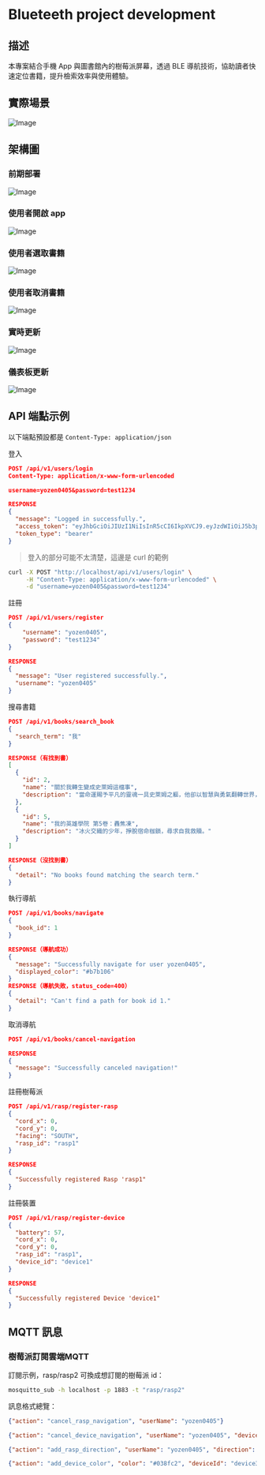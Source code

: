 # Blueteeth project development

## 描述

本專案結合手機 App 與圖書館內的樹莓派屏幕，透過 BLE 導航技術，協助讀者快速定位書籍，提升檢索效率與使用體驗。

## 實際場景

![Image](https://github.com/user-attachments/assets/7c4e54ff-cc5e-4f61-9699-a41fd9805952)

## 架構圖

### 前期部署

![Image](https://github.com/user-attachments/assets/0de63b8c-2181-4d22-ba46-371b9ee31f15)

### 使用者開啟 app

![Image](https://github.com/user-attachments/assets/df3c50a8-02e4-46e1-af1a-66cb8a000202)

### 使用者選取書籍

![Image](https://github.com/user-attachments/assets/4a4dab76-305a-4db3-969c-f291c137bedd)

### 使用者取消書籍

![Image](https://github.com/user-attachments/assets/dab8da77-9539-4206-a9d1-e40ae19293da)

### 實時更新

![Image](https://github.com/user-attachments/assets/9940d1e9-d2a8-437e-a7dc-f116dd2d0488)

### 儀表板更新

![Image](https://github.com/user-attachments/assets/7a943110-895a-40f5-a726-e36a87f09d4c)

## API 端點示例

以下端點預設都是 `Content-Type: application/json`

登入

```json
POST /api/v1/users/login
Content-Type: application/x-www-form-urlencoded

username=yozen0405&password=test1234

RESPONSE
{
  "message": "Logged in successfully.",
  "access_token": "eyJhbGciOiJIUzI1NiIsInR5cCI6IkpXVCJ9.eyJzdWIiOiJ5b3plbjA0MDUiLCJleHAiOjE3NDAyNjUyNjN9.9PubGm7MOsqUx_yLCFoctQcnzJG_TXDUEnFUfkw-tvg",
  "token_type": "bearer"
}
```

> 登入的部分可能不太清楚，這邊是 curl 的範例

```bash
curl -X POST "http://localhost/api/v1/users/login" \
     -H "Content-Type: application/x-www-form-urlencoded" \
     -d "username=yozen0405&password=test1234"
```

註冊

```json
POST /api/v1/users/register
{
    "username": "yozen0405",
    "password": "test1234"
}

RESPONSE
{
  "message": "User registered successfully.",
  "username": "yozen0405"
}
```

搜尋書籍

```json
POST /api/v1/books/search_book
{
  "search_term": "我"
}

RESPONSE（有找到書）
[
  {
    "id": 2,
    "name": "關於我轉生變成史萊姆這檔事",
    "description": "當命運賜予平凡的靈魂一具史萊姆之軀，他卻以智慧與勇氣翻轉世界，成為萬眾敬畏的傳奇。"
  },
  {
    "id": 5,
    "name": "我的英雄學院 第5卷：轟焦凍",
    "description": "冰火交織的少年，掙脫宿命枷鎖，尋求自我救贖。"
  }
]

RESPONSE（沒找到書）
{
  "detail": "No books found matching the search term."
}
```

執行導航

```json
POST /api/v1/books/navigate
{
  "book_id": 1
}

RESPONSE（導航成功）
{
  "message": "Successfully navigate for user yozen0405",
  "displayed_color": "#b7b106"
}
RESPONSE（導航失敗，status_code=400）
{
  "detail": "Can't find a path for book id 1."
}
```

取消導航

```json
POST /api/v1/books/cancel-navigation

RESPONSE
{
  "message": "Successfully canceled navigation!"
}
```

註冊樹莓派

```json
POST /api/v1/rasp/register-rasp
{
  "cord_x": 0,
  "cord_y": 0,
  "facing": "SOUTH",
  "rasp_id": "rasp1"
}

RESPONSE
{
  "Successfully registered Rasp 'rasp1"
}
```


註冊裝置

```json
POST /api/v1/rasp/register-device
{
  "battery": 57,
  "cord_x": 0,
  "cord_y": 0,
  "rasp_id": "rasp1",
  "device_id": "device1"
}

RESPONSE
{
  "Successfully registered Device 'device1"
}
```


## MQTT 訊息

### 樹莓派訂閱雲端MQTT

訂閱示例，rasp/rasp2 可換成想訂閱的樹莓派 id：

```bash
mosquitto_sub -h localhost -p 1883 -t "rasp/rasp2"
```

訊息格式總覽：

```json
{"action": "cancel_rasp_navigation", "userName": "yozen0405"}

{"action": "cancel_device_navigation", "userName": "yozen0405", "deviceId": "device3"}

{"action": "add_rasp_direction", "userName": "yozen0405", "direction": "RIGHT", "color": "#038fc2"}

{"action": "add_device_color", "color": "#038fc2", "deviceId": "device3"}
```